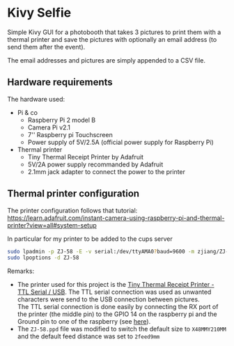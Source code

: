 # Kivy Selfie

Simple Kivy GUI for a photobooth that takes 3 pictures to print them with a thermal printer
and save the pictures with optionally an email address (to send them after the event).

The email addresses and pictures are simply appended to a CSV file.


## Hardware requirements

The hardware used:

- Pi & co
  * Raspberry Pi 2 model B
  * Camera Pi v2.1
  * 7'' Raspberry pi Touchscreen
  * Power supply of 5V/2.5A (official power supply for Raspberry Pi)
- Thermal printer
  * Tiny Thermal Receipt Printer by Adafruit
  * 5V/2A power supply recommanded by Adafruit
  * 2.1mm jack adapter to connect the power to the printer


## Thermal printer configuration

The printer configuration follows that tutorial:
https://learn.adafruit.com/instant-camera-using-raspberry-pi-and-thermal-printer?view=all#system-setup

In particular for my printer to be added to the cups server

```bash
sudo lpadmin -p ZJ-58 -E -v serial:/dev/ttyAMA0?baud=9600 -m zjiang/ZJ-58.ppd
sudo lpoptions -d ZJ-58
```

Remarks:
* The printer used for this project is the [Tiny Thermal Receipt Printer - TTL Serial / USB](https://www.adafruit.com/product/2751). The TTL serial connection was used as unwanted characters were send to the USB connection
between pictures.  
The TTL serial connection is done easily by connecting the RX port of the printer (the middle pin) to the
GPIO 14 on the raspberry pi and the Ground pin to one of the raspberry (see [here](https://learn.adafruit.com/mini-thermal-receipt-printer/circuitpython)).
* The `ZJ-58.ppd` file was modified to switch the default size to `X48MMY210MM` and the default feed distance
was set to `2feed9mm`

